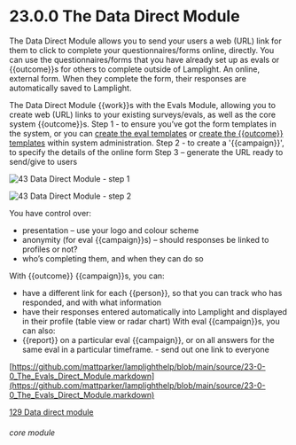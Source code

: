# 23.0.0 The Data Direct Module


The Data Direct Module allows you to send your users a web (URL) link for them to click to complete your questionnaires/forms online, directly. You can use the questionnaires/forms that you have already set up as evals or {{outcome}}s for others to complete outside of Lamplight. An online, external form. When they complete the form, their responses are automatically saved to Lamplight.

The Data Direct Module {{work}}s with the Evals Module, allowing you to create web (URL) links to your existing surveys/evals, as well as the core system {{outcome}}s.
Step 1 - to ensure you’ve got the form templates in the system, or you can [create the eval templates](/help/index/p/22.1) or [create the {{outcome}} templates](/help/index/p/16.6.2) within system administration.
Step 2 - to create a &#039;{{campaign}}&#039;, to specify the details of the online form
Step 3 – generate the URL ready to send/give to users

![43 Data Direct Module - step 1](43_Data_Direct_Module_im_1.png)

![43 Data Direct Module - step 2](43_Data_Direct_Module_im_2.png)

You have control over:
- presentation – use your logo and colour scheme
- anonymity (for eval {{campaign}}s) – should responses be linked to profiles or not?
- who’s completing them, and when they can do so

With {{outcome}} {{campaign}}s, you can:
- have a different link for each {{person}}, so that you can track who has responded, and with what information
- have their responses entered automatically into Lamplight and displayed in their profile (table view or radar chart)
With eval {{campaign}}s, you can also:
- {{report}} on a particular eval {{campaign}}, or on all answers for the same eval in a particular timeframe. - send out one link to everyone

[https://github.com/mattparker/lamplighthelp/blob/main/source/23-0-0_The_Evals_Direct_Module.markdown](https://github.com/mattparker/lamplighthelp/blob/main/source/23-0-0_The_Evals_Direct_Module.markdown)

[129 Data direct module](/help/index/p/129)


###### core module